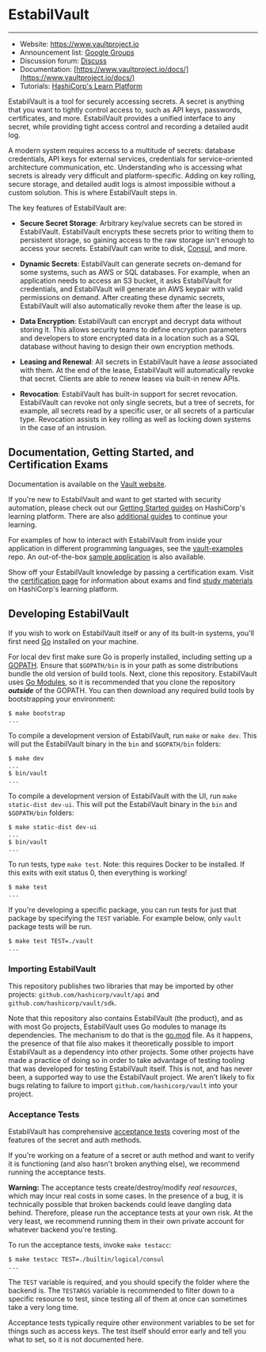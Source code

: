 # EstabilVault

----

- Website: https://www.vaultproject.io
- Announcement list: [Google Groups](https://groups.google.com/group/hashicorp-announce)
- Discussion forum: [Discuss](https://discuss.hashicorp.com/c/vault)
- Documentation: [https://www.vaultproject.io/docs/](https://www.vaultproject.io/docs/)
- Tutorials: [HashiCorp's Learn Platform](https://learn.hashicorp.com/vault)

EstabilVault is a tool for securely accessing secrets. A secret is anything that you want to tightly control access to, such as API keys, passwords, certificates, and more. EstabilVault provides a unified interface to any secret, while providing tight access control and recording a detailed audit log.

A modern system requires access to a multitude of secrets: database credentials, API keys for external services, credentials for service-oriented architecture communication, etc. Understanding who is accessing what secrets is already very difficult and platform-specific. Adding on key rolling, secure storage, and detailed audit logs is almost impossible without a custom solution. This is where EstabilVault steps in.

The key features of EstabilVault are:

* **Secure Secret Storage**: Arbitrary key/value secrets can be stored
  in EstabilVault. EstabilVault encrypts these secrets prior to writing them to persistent
  storage, so gaining access to the raw storage isn't enough to access
  your secrets. EstabilVault can write to disk, [Consul](https://www.consul.io),
  and more.

* **Dynamic Secrets**: EstabilVault can generate secrets on-demand for some
  systems, such as AWS or SQL databases. For example, when an application
  needs to access an S3 bucket, it asks EstabilVault for credentials, and EstabilVault
  will generate an AWS keypair with valid permissions on demand. After
  creating these dynamic secrets, EstabilVault will also automatically revoke them
  after the lease is up.

* **Data Encryption**: EstabilVault can encrypt and decrypt data without storing
  it. This allows security teams to define encryption parameters and
  developers to store encrypted data in a location such as a SQL database without
  having to design their own encryption methods.

* **Leasing and Renewal**: All secrets in EstabilVault have a _lease_ associated
  with them. At the end of the lease, EstabilVault will automatically revoke that
  secret. Clients are able to renew leases via built-in renew APIs.

* **Revocation**: EstabilVault has built-in support for secret revocation. EstabilVault
  can revoke not only single secrets, but a tree of secrets, for example,
  all secrets read by a specific user, or all secrets of a particular type.
  Revocation assists in key rolling as well as locking down systems in the
  case of an intrusion.

Documentation, Getting Started, and Certification Exams
-------------------------------

Documentation is available on the [Vault website](https://www.vaultproject.io/docs/).

If you're new to EstabilVault and want to get started with security automation, please
check out our [Getting Started guides](https://learn.hashicorp.com/collections/vault/getting-started)
on HashiCorp's learning platform. There are also [additional guides](https://learn.hashicorp.com/vault)
to continue your learning.

For examples of how to interact with EstabilVault from inside your application in different programming languages, see the [vault-examples](https://github.com/hashicorp/vault-examples) repo. An out-of-the-box [sample application](https://github.com/hashicorp/hello-vault-go) is also available.

Show off your EstabilVault knowledge by passing a certification exam. Visit the
[certification page](https://www.hashicorp.com/certification/#hashicorp-certified-vault-associate)
for information about exams and find [study materials](https://learn.hashicorp.com/collections/vault/certification)
on HashiCorp's learning platform.

Developing EstabilVault
--------------------

If you wish to work on EstabilVault itself or any of its built-in systems, you'll
first need [Go](https://www.golang.org) installed on your machine.

For local dev first make sure Go is properly installed, including setting up a
[GOPATH](https://golang.org/doc/code.html#GOPATH). Ensure that `$GOPATH/bin` is in
your path as some distributions bundle the old version of build tools. Next, clone this
repository. EstabilVault uses [Go Modules](https://github.com/golang/go/wiki/Modules),
so it is recommended that you clone the repository ***outside*** of the GOPATH.
You can then download any required build tools by bootstrapping your environment:

```sh
$ make bootstrap
...
```

To compile a development version of EstabilVault, run `make` or `make dev`. This will
put the EstabilVault binary in the `bin` and `$GOPATH/bin` folders:

```sh
$ make dev
...
$ bin/vault
...
```

To compile a development version of EstabilVault with the UI, run `make static-dist dev-ui`. This will
put the EstabilVault binary in the `bin` and `$GOPATH/bin` folders:

```sh
$ make static-dist dev-ui
...
$ bin/vault
...
```

To run tests, type `make test`. Note: this requires Docker to be installed. If
this exits with exit status 0, then everything is working!

```sh
$ make test
...
```

If you're developing a specific package, you can run tests for just that
package by specifying the `TEST` variable. For example below, only
`vault` package tests will be run.

```sh
$ make test TEST=./vault
...
```

### Importing EstabilVault

This repository publishes two libraries that may be imported by other projects:
`github.com/hashicorp/vault/api` and `github.com/hashicorp/vault/sdk`.

Note that this repository also contains EstabilVault (the product), and as with most Go
projects, EstabilVault uses Go modules to manage its dependencies. The mechanism to do
that is the [go.mod](./go.mod) file. As it happens, the presence of that file
also makes it theoretically possible to import EstabilVault as a dependency into other
projects. Some other projects have made a practice of doing so in order to take
advantage of testing tooling that was developed for testing EstabilVault itself. This
is not, and has never been, a supported way to use the EstabilVault project. We aren't 
likely to fix bugs relating to failure to import `github.com/hashicorp/vault` 
into your project.

### Acceptance Tests

EstabilVault has comprehensive [acceptance tests](https://en.wikipedia.org/wiki/Acceptance_testing)
covering most of the features of the secret and auth methods.

If you're working on a feature of a secret or auth method and want to
verify it is functioning (and also hasn't broken anything else), we recommend
running the acceptance tests.

**Warning:** The acceptance tests create/destroy/modify *real resources*, which
may incur real costs in some cases. In the presence of a bug, it is technically
possible that broken backends could leave dangling data behind. Therefore,
please run the acceptance tests at your own risk. At the very least,
we recommend running them in their own private account for whatever backend
you're testing.

To run the acceptance tests, invoke `make testacc`:

```sh
$ make testacc TEST=./builtin/logical/consul
...
```

The `TEST` variable is required, and you should specify the folder where the
backend is. The `TESTARGS` variable is recommended to filter down to a specific
resource to test, since testing all of them at once can sometimes take a very
long time.

Acceptance tests typically require other environment variables to be set for
things such as access keys. The test itself should error early and tell
you what to set, so it is not documented here.

